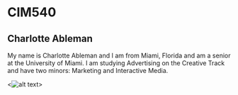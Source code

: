 # CIM540

## Charlotte Ableman

My name is Charlotte Ableman and I am from Miami, Florida and am a senior at the University of Miami. I am studying Advertising on the Creative Track and have two minors: Marketing and Interactive Media.

<![alt text](https://static1.squarespace.com/static/590245e0cd0f68be3704303b/59e525eca8b2b043961dc65e/5a00eb6f53450aa14e654346/1510009844422/DSC_5574.JPG)>

